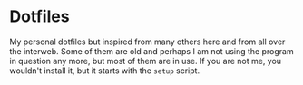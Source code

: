 # Dotfiles

My personal dotfiles but inspired from many others here and from all over the
interweb. Some of them are old and perhaps I am not using the program in
question any more, but most of them are in use. If you are not me, you wouldn't
install it, but it starts with the `setup` script.
